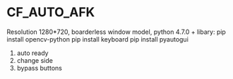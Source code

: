 # CF_AUTO_AFK
Resolution 1280*720, boarderless window model, python 4.7.0 +
libary: pip install opencv-python
        pip install keyboard
        pip install pyautogui
1. auto ready
2. change side
3. bypass buttons
